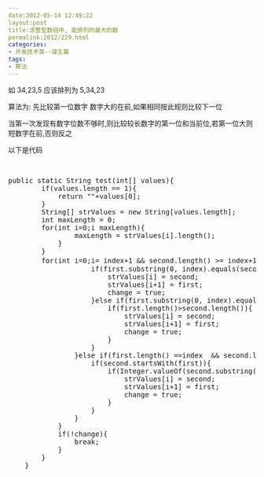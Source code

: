 ```yaml
---
date:2012-05-14 12:49:22
layout:post
title:求整型数组中, 能排列的最大的数
permalink:2012/229.html
categories:
- 开发技术类--谋生篇
tags:
- 算法
---
```



<p>
	如 34,23,5 应该排列为 5,34,23
</p>
<p>
	算法为: 先比较第一位数字 数字大的在前,如果相同按此规则比较下一位
</p>
<p>
	当第一次发现有数字位数不够时,则比较较长数字的第一位和当前位,若第一位大则短数字在前,否则反之
</p>
<p>
	以下是代码
</p>
<p>
	<br />
</p>
<pre class="prettyprint lang-java linenums">public static String test(int[] values){
		if(values.length == 1){
			return ""+values[0];
		}
		String[] strValues = new String[values.length];
		int maxLength = 0;
		for(int i=0;i<values.length;i++){ strvalues[i]="String.valueOf(values[i]);" if(strvalues[i].length()=""> maxLength){
				maxLength = strValues[i].length();
			}
		}
		for(int i=0;i<maxlength;i++){ sort(strvalues,i);="" }="" stringbuilder="" sb="new" stringbuilder();="" for(string="" v="" :="" strvalues){="" sb.append(v).append("="" ");="" return="" sb.tostring();="" public="" static="" void="" sort(string[]="" strvalues,int="" index){="" while(true){="" boolean="" change="false;" for(int="" i="0;i&lt;strValues.length-1;i++){" string="" first="strValues[i];" second="strValues[i+1];" if(first.length()="">= index+1 &amp;&amp; second.length() &gt;= index+1){// 数值大的直接去前边
					if(first.substring(0, index).equals(second.substring(0,index)) &amp;&amp; Integer.valueOf(first.substring(index,index+1)) &lt; Integer.valueOf(second.substring(index,index+1))){
						strValues[i] = second;
						strValues[i+1] = first;
						change = true;
					}else if(first.substring(0, index).equals(second.substring(0,index)) &amp;&amp;  Integer.valueOf(first.substring(index,index+1)) == Integer.valueOf(second.substring(index,index+1))){
						if(first.length()&gt;second.length()){
							strValues[i] = second;
							strValues[i+1] = first;
							change = true;
						}
					}
				}else if(first.length() ==index  &amp;&amp; second.length() &gt;index){
					if(second.startsWith(first)){
						if(Integer.valueOf(second.substring(0,1)) &lt; Integer.valueOf(second.substring(index,index+1))){
							strValues[i] = second;
							strValues[i+1] = first;
							change = true;
						}
					}
				}
			}
			if(!change){
				break;
			}
		}
	}</maxlength;i++){></values.length;i++){></pre>
<p>
	<br />
</p>